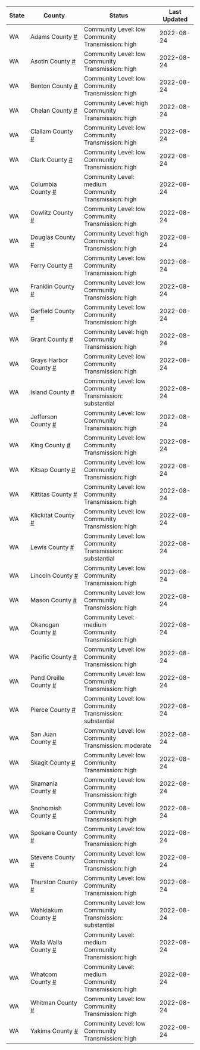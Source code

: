 State | County | Status | Last Updated
--- | --- | --- | --- 
WA | Adams County <a href="#adams_county">#</a> | <a name="adams_county"></a>Community Level: low<br/>Community Transmission: high | 2022-08-24
WA | Asotin County <a href="#asotin_county">#</a> | <a name="asotin_county"></a>Community Level: low<br/>Community Transmission: high | 2022-08-24
WA | Benton County <a href="#benton_county">#</a> | <a name="benton_county"></a>Community Level: low<br/>Community Transmission: high | 2022-08-24
WA | Chelan County <a href="#chelan_county">#</a> | <a name="chelan_county"></a>Community Level: high<br/>Community Transmission: high | 2022-08-24
WA | Clallam County <a href="#clallam_county">#</a> | <a name="clallam_county"></a>Community Level: low<br/>Community Transmission: high | 2022-08-24
WA | Clark County <a href="#clark_county">#</a> | <a name="clark_county"></a>Community Level: low<br/>Community Transmission: high | 2022-08-24
WA | Columbia County <a href="#columbia_county">#</a> | <a name="columbia_county"></a>Community Level: medium<br/>Community Transmission: high | 2022-08-24
WA | Cowlitz County <a href="#cowlitz_county">#</a> | <a name="cowlitz_county"></a>Community Level: low<br/>Community Transmission: high | 2022-08-24
WA | Douglas County <a href="#douglas_county">#</a> | <a name="douglas_county"></a>Community Level: high<br/>Community Transmission: high | 2022-08-24
WA | Ferry County <a href="#ferry_county">#</a> | <a name="ferry_county"></a>Community Level: low<br/>Community Transmission: high | 2022-08-24
WA | Franklin County <a href="#franklin_county">#</a> | <a name="franklin_county"></a>Community Level: low<br/>Community Transmission: high | 2022-08-24
WA | Garfield County <a href="#garfield_county">#</a> | <a name="garfield_county"></a>Community Level: low<br/>Community Transmission: high | 2022-08-24
WA | Grant County <a href="#grant_county">#</a> | <a name="grant_county"></a>Community Level: high<br/>Community Transmission: high | 2022-08-24
WA | Grays Harbor County <a href="#grays_harbor_county">#</a> | <a name="grays_harbor_county"></a>Community Level: low<br/>Community Transmission: high | 2022-08-24
WA | Island County <a href="#island_county">#</a> | <a name="island_county"></a>Community Level: low<br/>Community Transmission: substantial | 2022-08-24
WA | Jefferson County <a href="#jefferson_county">#</a> | <a name="jefferson_county"></a>Community Level: low<br/>Community Transmission: high | 2022-08-24
WA | King County <a href="#king_county">#</a> | <a name="king_county"></a>Community Level: low<br/>Community Transmission: high | 2022-08-24
WA | Kitsap County <a href="#kitsap_county">#</a> | <a name="kitsap_county"></a>Community Level: low<br/>Community Transmission: high | 2022-08-24
WA | Kittitas County <a href="#kittitas_county">#</a> | <a name="kittitas_county"></a>Community Level: low<br/>Community Transmission: high | 2022-08-24
WA | Klickitat County <a href="#klickitat_county">#</a> | <a name="klickitat_county"></a>Community Level: low<br/>Community Transmission: high | 2022-08-24
WA | Lewis County <a href="#lewis_county">#</a> | <a name="lewis_county"></a>Community Level: low<br/>Community Transmission: substantial | 2022-08-24
WA | Lincoln County <a href="#lincoln_county">#</a> | <a name="lincoln_county"></a>Community Level: low<br/>Community Transmission: high | 2022-08-24
WA | Mason County <a href="#mason_county">#</a> | <a name="mason_county"></a>Community Level: low<br/>Community Transmission: high | 2022-08-24
WA | Okanogan County <a href="#okanogan_county">#</a> | <a name="okanogan_county"></a>Community Level: medium<br/>Community Transmission: high | 2022-08-24
WA | Pacific County <a href="#pacific_county">#</a> | <a name="pacific_county"></a>Community Level: low<br/>Community Transmission: high | 2022-08-24
WA | Pend Oreille County <a href="#pend_oreille_county">#</a> | <a name="pend_oreille_county"></a>Community Level: low<br/>Community Transmission: high | 2022-08-24
WA | Pierce County <a href="#pierce_county">#</a> | <a name="pierce_county"></a>Community Level: low<br/>Community Transmission: substantial | 2022-08-24
WA | San Juan County <a href="#san_juan_county">#</a> | <a name="san_juan_county"></a>Community Level: low<br/>Community Transmission: moderate | 2022-08-24
WA | Skagit County <a href="#skagit_county">#</a> | <a name="skagit_county"></a>Community Level: low<br/>Community Transmission: high | 2022-08-24
WA | Skamania County <a href="#skamania_county">#</a> | <a name="skamania_county"></a>Community Level: low<br/>Community Transmission: high | 2022-08-24
WA | Snohomish County <a href="#snohomish_county">#</a> | <a name="snohomish_county"></a>Community Level: low<br/>Community Transmission: high | 2022-08-24
WA | Spokane County <a href="#spokane_county">#</a> | <a name="spokane_county"></a>Community Level: low<br/>Community Transmission: high | 2022-08-24
WA | Stevens County <a href="#stevens_county">#</a> | <a name="stevens_county"></a>Community Level: low<br/>Community Transmission: high | 2022-08-24
WA | Thurston County <a href="#thurston_county">#</a> | <a name="thurston_county"></a>Community Level: low<br/>Community Transmission: high | 2022-08-24
WA | Wahkiakum County <a href="#wahkiakum_county">#</a> | <a name="wahkiakum_county"></a>Community Level: low<br/>Community Transmission: substantial | 2022-08-24
WA | Walla Walla County <a href="#walla_walla_county">#</a> | <a name="walla_walla_county"></a>Community Level: medium<br/>Community Transmission: high | 2022-08-24
WA | Whatcom County <a href="#whatcom_county">#</a> | <a name="whatcom_county"></a>Community Level: medium<br/>Community Transmission: high | 2022-08-24
WA | Whitman County <a href="#whitman_county">#</a> | <a name="whitman_county"></a>Community Level: low<br/>Community Transmission: high | 2022-08-24
WA | Yakima County <a href="#yakima_county">#</a> | <a name="yakima_county"></a>Community Level: low<br/>Community Transmission: high | 2022-08-24
